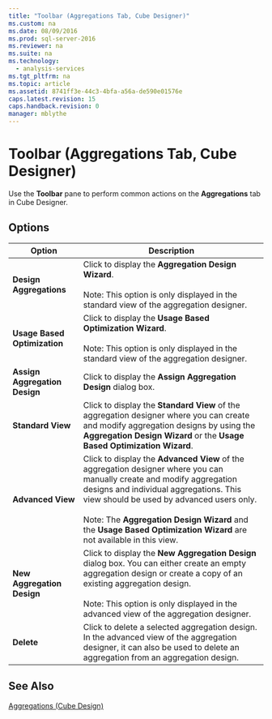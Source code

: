 ```yaml
---
title: "Toolbar (Aggregations Tab, Cube Designer)"
ms.custom: na
ms.date: 08/09/2016
ms.prod: sql-server-2016
ms.reviewer: na
ms.suite: na
ms.technology: 
  - analysis-services
ms.tgt_pltfrm: na
ms.topic: article
ms.assetid: 8741ff3e-44c3-4bfa-a56a-de590e01576e
caps.latest.revision: 15
caps.handback.revision: 0
manager: mblythe
---
```

# Toolbar (Aggregations Tab, Cube Designer)
Use the **Toolbar** pane to perform common actions on the **Aggregations** tab in Cube Designer.  
  
## Options  
  
|Option|Description|  
|------------|-----------------|  
|**Design Aggregations**|Click to display the **Aggregation Design Wizard**.<br /><br /> Note: This option is only displayed in the standard view of the aggregation designer.|  
|**Usage Based Optimization**|Click to display the **Usage Based Optimization Wizard**.<br /><br /> Note: This option is only displayed in the standard view of the aggregation designer.|  
|**Assign Aggregation Design**|Click to display the **Assign Aggregation Design** dialog box.|  
|**Standard View**|Click to display the **Standard View** of the aggregation designer where you can create and modify aggregation designs by using the **Aggregation Design Wizard** or the **Usage Based Optimization Wizard**.|  
|**Advanced View**|Click to display the **Advanced View** of the aggregation designer where you can manually create and modify aggregation designs and individual aggregations. This view should be used by advanced users only.<br /><br /> Note: The **Aggregation Design Wizard** and the **Usage Based Optimization Wizard** are not available in this view.|  
|**New Aggregation Design**|Click to display the **New Aggregation Design** dialog box. You can either create an empty aggregation design or create a copy of an existing aggregation design.<br /><br /> Note: This option is only displayed in the advanced view of the aggregation designer.|  
|**Delete**|Click to delete a selected aggregation design.  In the advanced view of the aggregation designer, it can also be used to delete an aggregation from an aggregation design.|  
  
## See Also  
 [Aggregations (Cube Design)](../../Topics/TopicNameNotContainA/Aggregations--Cube-Design-.md)